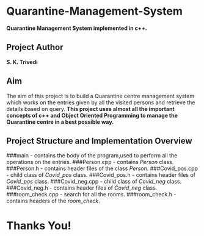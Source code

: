 # Quarantine-Management-System
**Quarantine Management System implemented in c++.**

## Project Author
**S. K. Trivedi**

## **Aim**
The aim of this project is to build a Quarantine centre management system  which works on the entries given by all the visited persons and retrieve the details based on query.
**This project uses almost all the important concepts of c++ and Object Oriented Programming to manage the Quarantine centre in a best possible way.**

## Project Structure and Implementation Overview ##

###main - contains the body of the program,used to perform all the operations on the entries.
###Person.cpp - contains *Person* class.
###Person.h - contains header files of the class *Person*.
###Covid_pos.cpp - child class of *Covid_pos* class.
###Covid_pos.h - contains header files of *Covid_pos* class.
###Covid_neg.cpp - child class of *Covid_neg* class.
###Covid_neg.h - contains header files of *Covid_neg* class.
###room_check.cpp - search for all the rooms.
###room_check.h - contains headers of the *room_check*.

# Thanks You!


